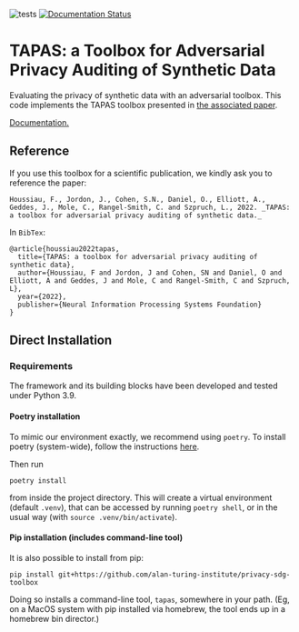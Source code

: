 ![tests](https://github.com/alan-turing-institute/privacy-sdg-toolbox/actions/workflows/ci.yml/badge.svg) [![Documentation Status](https://readthedocs.org/projects/tapas-privacy/badge/?version=latest)](https://tapas-privacy.readthedocs.io/en/latest/index.html)

# TAPAS: a Toolbox for Adversarial Privacy Auditing of Synthetic Data

Evaluating the privacy of synthetic data with an adversarial toolbox. This code implements the TAPAS toolbox presented in [the associated paper](https://arxiv.org/abs/2211.06550).

[Documentation.](https://tapas-privacy.readthedocs.io/en/latest/index.html)


## Reference

If you use this toolbox for a scientific publication, we kindly ask you to reference the paper:

	Houssiau, F., Jordon, J., Cohen, S.N., Daniel, O., Elliott, A., Geddes, J., Mole, C., Rangel-Smith, C. and Szpruch, L., 2022. _TAPAS: a toolbox for adversarial privacy auditing of synthetic data._

In `BibTex`:

```
@article{houssiau2022tapas,
  title={TAPAS: a toolbox for adversarial privacy auditing of synthetic data},
  author={Houssiau, F and Jordon, J and Cohen, SN and Daniel, O and Elliott, A and Geddes, J and Mole, C and Rangel-Smith, C and Szpruch, L},
  year={2022},
  publisher={Neural Information Processing Systems Foundation}
}
```


## Direct Installation

### Requirements
The framework and its building blocks have been developed and tested under Python 3.9.


#### Poetry installation
To mimic our environment exactly, we recommend using `poetry`. To install poetry (system-wide), follow the instructions [here](https://python-poetry.org/docs/).

Then run
```
poetry install
```
from inside the project directory. This will create a virtual environment (default `.venv`), that can be accessed by running `poetry shell`, or in the usual way (with `source .venv/bin/activate`).

#### Pip installation (includes command-line tool)

It is also possible to install from pip:
```
pip install git+https://github.com/alan-turing-institute/privacy-sdg-toolbox
```

Doing so installs a command-line tool, `tapas`, somewhere in your path. (Eg, on
a MacOS system with pip installed via homebrew, the tool ends up in a homebrew
bin director.) 
